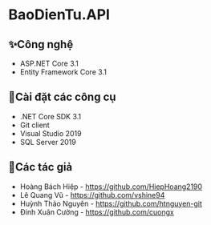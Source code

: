 
# BaoDienTu.API
## ✨Công nghệ
- ASP.NET Core 3.1
- Entity Framework Core 3.1
## 🚀Cài đặt các công cụ
- .NET Core SDK 3.1
- Git client
- Visual Studio 2019
- SQL Server 2019
## 👤Các tác giả
- Hoàng Bách Hiệp - https://github.com/HiepHoang2190
- Lê Quang Vũ - https://github.com/vshine94
- Huỳnh Thảo Nguyên - https://github.com/htnguyen-git
- Đinh Xuân Cường - https://github.com/cuongx
